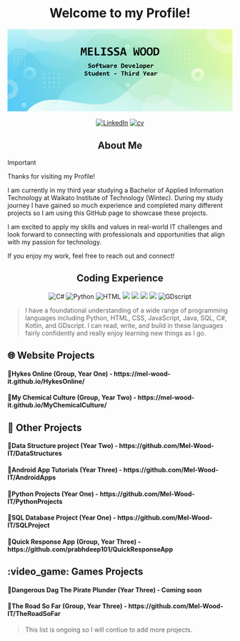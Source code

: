 <h1 align="center"> Welcome to my Profile! </h1>

![Banner](https://github.com/Mel-Wood-IT/Mel-Wood-IT/blob/main/GithubBanner.png)

<p align="center">
    <a href="https://www.linkedin.com/in/melissa-wood-251b84320/" title="LinkedIn">
    <img src="https://img.shields.io/badge/LinkedIn-0077B5?style=for-the-badge&logo=linkedin&logoColor=white" alt="LinkedIn"></a>  
  <a href="https://github.com/Mel-Wood-IT/CV/blob/main/CV%20Melissa%20Wood.pdf" title="cv">
  <img src="https://img.shields.io/badge/Resume-666666?style=for-the-badge&logo=microsoft&logoColor=white"   alt="cv"></a> 
</p>

<h2 align="center"> About Me </h2>

> [!IMPORTANT]
> Thanks for visiting my Profile!
> 
> I am currently in my third year studying a Bachelor of Applied Information Technology at Waikato Institute of
> Technology (Wintec). During my study journey I have gained so much experience and completed many different projects so I am
> using this GitHub page to showcase these projects.
>
> I am excited to apply my skills and values in real-world IT challenges and look forward to connecting with professionals and
> opportunities that align with my passion for technology.
>
> If you enjoy my work, feel free to reach out and connect!


<h2 align="center"> Coding Experience </h2>
<p align="center">
    <img src="https://custom-icon-badges.demolab.com/badge/C%23-%23239120.svg?logo=cshrp&logoColor=white" alt="C#">
    <img src="https://img.shields.io/badge/Python-3776AB?logo=python&logoColor=fff" alt="Python">
    <img src="https://img.shields.io/badge/HTML-%23E34F26.svg?logo=html5&logoColor=white" alt="HTML">
    <img src="https://img.shields.io/badge/JavaScript-F7DF1E?logo=javascript&logoColor=000" alt"JavaScript">
    <img src="https://img.shields.io/badge/CSS-1572B6?logo=css3&logoColor=fff" alt"CSS">
    <img src="https://img.shields.io/badge/Java-%23ED8B00.svg?logo=openjdk&logoColor=white" alt"Java">
    <img src="https://img.shields.io/badge/Kotlin-%237F52FF.svg?logo=kotlin&logoColor=white" alt"Kotlin">
    <img src="https://img.shields.io/badge/Godot-%23FFFFFF.svg?logo=godot-engine" alt="GDscript">
</p>

> I have a foundational understanding of a wide range of programming languages including Python, HTML, CSS, JavaScript,
> Java, SQL, C#, Kotlin, and GDscript. I can read, write, and build in these languages fairly confidently and really enjoy
> learning new things as I go.

<h2>🌐 Website Projects</h2>
<h4>🔹Hykes Online (Group, Year One) - https://mel-wood-it.github.io/HykesOnline/</h4>
<h4>🔹My Chemical Culture (Group, Year Two) - https://mel-wood-it.github.io/MyChemicalCulture/</h4>

<h2>🌟 Other Projects </h2>
<h4>🔹Data Structure project (Year Two) - https://github.com/Mel-Wood-IT/DataStructures </h4>
<h4>🔹Android App Tutorials (Year Three) - https://github.com/Mel-Wood-IT/AndroidApps </h4>
<h4>🔹Python Projects (Year One) - https://github.com/Mel-Wood-IT/PythonProjects </h4>
<h4>🔹SQL Database Project (Year One) - https://github.com/Mel-Wood-IT/SQLProject </h4>
<h4>🔹Quick Response App (Group, Year Three) - https://github.com/prabhdeep101/QuickResponseApp </h4>

<h2>:video_game: Games Projects </h2>
<h4>🔹Dangerous Dag The Pirate Plunder (Year Three) - Coming soon </h4>
<h4>🔹The Road So Far (Group, Year Three) - https://github.com/Mel-Wood-IT/TheRoadSoFar </h4>

> This list is ongoing so I will contiue to add more projects.


